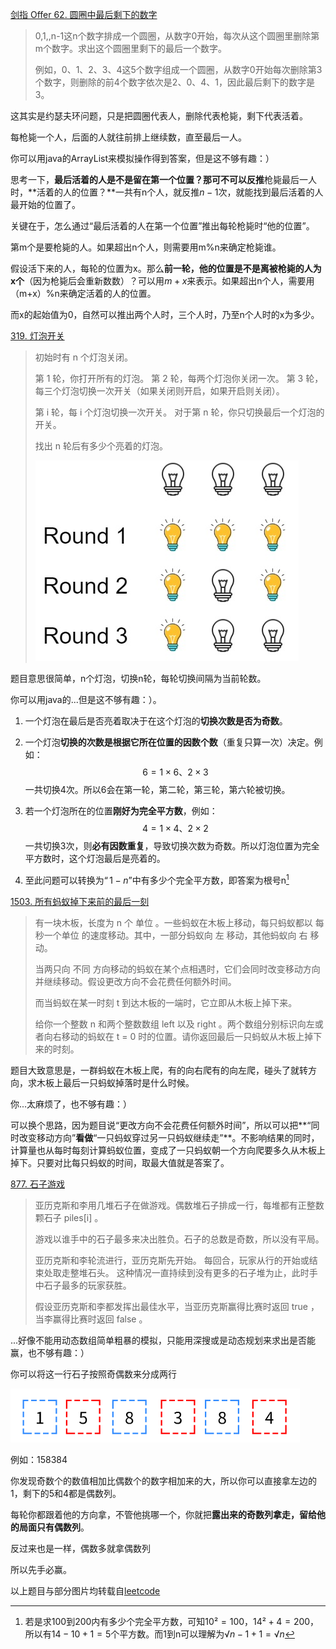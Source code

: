 [剑指 Offer 62. 圆圈中最后剩下的数字](https://leetcode-cn.com/problems/yuan-quan-zhong-zui-hou-sheng-xia-de-shu-zi-lcof/)

> 0,1,,n-1这n个数字排成一个圆圈，从数字0开始，每次从这个圆圈里删除第m个数字。求出这个圆圈里剩下的最后一个数字。
>
> 例如，0、1、2、3、4这5个数字组成一个圆圈，从数字0开始每次删除第3个数字，则删除的前4个数字依次是2、0、4、1，因此最后剩下的数字是3。

这其实是约瑟夫环问题，只是把圆圈代表人，删除代表枪毙，剩下代表活着。

每枪毙一个人，后面的人就往前排上继续数，直至最后一人。

你可以用java的ArrayList来模拟操作得到答案，但是这不够有趣：）

思考一下，**最后活着的人是不是留在第一个位置？**那可不可以**反推**枪毙最后一人时，**活着的人的位置？**一共有n个人，就反推$n-1$次，就能找到最后活着的人最开始的位置了。

关键在于，怎么通过“最后活着的人在第一个位置”推出每轮枪毙时“他的位置”。

第m个是要枪毙的人。如果超出n个人，则需要用m%n来确定枪毙谁。

假设活下来的人，每轮的位置为x。那么**前一轮，他的位置是不是离被枪毙的人为x个**（因为枪毙后会重新数数）？可以用$m+x$来表示。如果超出n个人，需要用（m+x）%n来确定活着的人的位置。

而x的起始值为0，自然可以推出两个人时，三个人时，乃至n个人时的x为多少。

[319. 灯泡开关](https://leetcode-cn.com/problems/bulb-switcher/)

> 初始时有 n 个灯泡关闭。
>
> 第 1 轮，你打开所有的灯泡。 第 2 轮，每两个灯泡你关闭一次。 第 3 轮，每三个灯泡切换一次开关（如果关闭则开启，如果开启则关闭）。
>
> 第 i 轮，每 i 个灯泡切换一次开关。 对于第 n 轮，你只切换最后一个灯泡的开关。
>
> 找出 n 轮后有多少个亮着的灯泡。
>
> ![bulb](12.数学趣味题.assets/bulb.jpg)



题目意思很简单，n个灯泡，切换n轮，每轮切换间隔为当前轮数。

你可以用java的...但是这不够有趣：）。

1. 一个灯泡在最后是否亮着取决于在这个灯泡的**切换次数是否为奇数**。

2. 一个灯泡**切换的次数是根据它所在位置的因数个数**（重复只算一次）决定。例如：
   $$
   6=1×6、2×3
   $$
   一共切换4次。所以6会在第一轮，第二轮，第三轮，第六轮被切换。

3. 若一个灯泡所在的位置**刚好为完全平方数**，例如：
   $$
   4=1×4、2×2
   $$
   一共切换3次，则**必有因数重复**，导致切换次数为奇数。所以灯泡位置为完全平方数时，这个灯泡最后是亮着的。

4. 至此问题可以转换为$“1-n”$中有多少个完全平方数，即答案为根号n[^1]

[1503. 所有蚂蚁掉下来前的最后一刻](https://leetcode-cn.com/problems/last-moment-before-all-ants-fall-out-of-a-plank/)

> 有一块木板，长度为 n 个 单位 。一些蚂蚁在木板上移动，每只蚂蚁都以 每秒一个单位 的速度移动。其中，一部分蚂蚁向 左 移动，其他蚂蚁向 右 移动。
>
> 当两只向 不同 方向移动的蚂蚁在某个点相遇时，它们会同时改变移动方向并继续移动。假设更改方向不会花费任何额外时间。
>
> 而当蚂蚁在某一时刻 t 到达木板的一端时，它立即从木板上掉下来。
>
> 给你一个整数 n 和两个整数数组 left 以及 right 。两个数组分别标识向左或者向右移动的蚂蚁在 t = 0 时的位置。请你返回最后一只蚂蚁从木板上掉下来的时刻。

题目大致意思是，一群蚂蚁在木板上爬，有的向右爬有的向左爬，碰头了就转方向，求木板上最后一只蚂蚁掉落时是什么时候。

你...太麻烦了，也不够有趣：）

可以换个思路，因为题目说“更改方向不会花费任何额外时间”，所以可以把**“同时改变移动方向”**看做**“一只蚂蚁穿过另一只蚂蚁继续走”**。不影响结果的同时，计算量也从每时每刻计算蚂蚁位置，变成了一只蚂蚁朝一个方向爬要多久从木板上掉下。只要对比每只蚂蚁的时间，取最大值就是答案了。

[877. 石子游戏](https://leetcode-cn.com/problems/stone-game/)

> 亚历克斯和李用几堆石子在做游戏。偶数堆石子排成一行，每堆都有正整数颗石子 piles[i] 。
>
> 游戏以谁手中的石子最多来决出胜负。石子的总数是奇数，所以没有平局。
>
> 亚历克斯和李轮流进行，亚历克斯先开始。 每回合，玩家从行的开始或结束处取走整堆石头。 这种情况一直持续到没有更多的石子堆为止，此时手中石子最多的玩家获胜。
>
> 假设亚历克斯和李都发挥出最佳水平，当亚历克斯赢得比赛时返回 true ，当李赢得比赛时返回 false 。

...好像不能用动态数组简单粗暴的模拟，只能用深搜或是动态规划来求出是否能赢，也不够有趣：）

你可以将这一行石子按照奇偶数来分成两行

![clipboard](12.数学趣味题.assets/clipboard.png)

例如：$158384$

你发现奇数个的数值相加比偶数个的数字相加来的大，所以你可以直接拿左边的1，剩下的5和4都是偶数列。

每轮你都跟着他的方向拿，不管他挑哪一个，你就把**露出来的奇数列拿走，留给他的局面只有偶数列**。

反过来也是一样，偶数多就拿偶数列

所以先手必赢。



[^1]: 若是求100到200内有多少个完全平方数，可知$10²=100$，$14²+4=200$，所以有$14-10+1=5$个平方数。而1到n可以理解为$√n-1+1=√n$

以上题目与部分图片均转载自[leetcode](https://leetcode-cn.com/)
